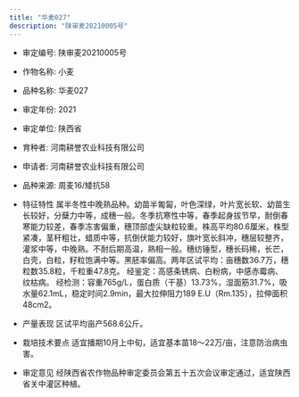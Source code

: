 ```yaml
---
title: "华麦027"
description: "陕审麦20210005号"
---
```

* 审定编号:  陕审麦20210005号

*  作物名称:  小麦

*  品种名称:  华麦027

*  审定年份:  2021

*  审定单位:  陕西省

* 育种者:  河南耕誉农业科技有限公司

*  申请者:  河南耕誉农业科技有限公司

*  品种来源:  周麦16/矮抗58

*  特征特性
属半冬性中晚熟品种。幼苗半匍匐，叶色深绿，叶片宽长软、幼苗生长较好，分蘖力中等，成穗一般。冬季抗寒性中等，春季起身拔节早，耐倒春寒能力较差，春季冻害偏重，穗顶部虚尖缺粒较重。株高平均80.6厘米，株型紧凑，茎秆粗壮，蜡质中等，抗倒伏能力较好，旗叶宽长斜冲，穗层较整齐，灌浆中等，中晚熟。不耐后期高温，熟相一般。穗纺锤型，穗长码稀，长芒，白壳，白粒，籽粒饱满中等。黑胚率偏高。两年区试平均：亩穗数36.7万，穗粒数35.8粒，千粒重47.8克。
经鉴定：高感条锈病、白粉病，中感赤霉病、纹枯病。
经检测：容重765g/L，蛋白质（干基）13.73%，湿面筋31.7%，吸水量62.1mL，稳定时间2.9min，最大拉伸阻力189 E.U（Rm.135），拉伸面积48cm2。

*  产量表现
区试平均亩产568.6公斤。

*  栽培技术要点
适宜播期10月上中旬，适宜基本苗18～22万/亩，注意防治病虫害。

*  审定意见
经陕西省农作物品种审定委员会第五十五次会议审定通过，适宜陕西省关中灌区种植。
